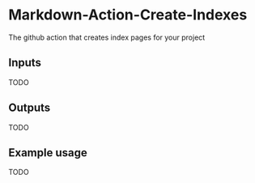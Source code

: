# Markdown-Action-Create-Indexes

The github action that creates index pages for your project

## Inputs

TODO

## Outputs

TODO

## Example usage

TODO
